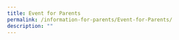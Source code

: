```yaml
---
title: Event for Parents
permalink: /information-for-parents/Event-for-Parents/
description: ""
---
```

